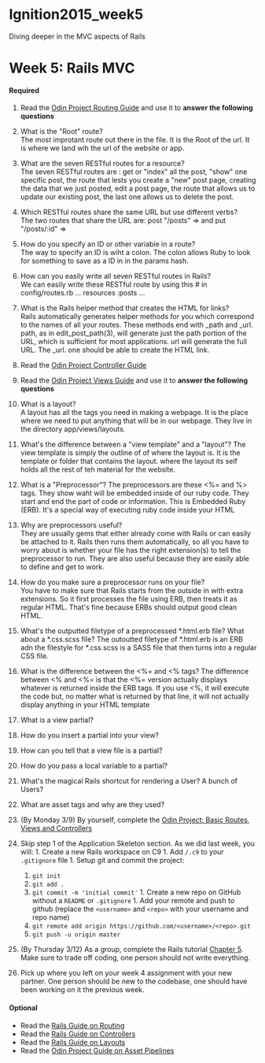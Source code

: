 # Ignition2015_week5
Diving deeper in the MVC aspects of Rails

# Week 5: Rails MVC

#### Required 
1. Read the [Odin Project Routing Guide](http://www.theodinproject.com/ruby-on-rails/routing) and use it to <strong>answer the following questions</strong>
  1. What is the "Root" route?  
    The most improtant route out there in the file. It is the Root of the url. It is where we land wih the url of the website or app. 

  2. What are the seven RESTful routes for a resource?  
    The seven RESTful routes are : get or "index" all the post, "show" one specific post, the route that lests you create a "new" post page, creating the data that we just posted, edit a post page, the route that allows us to update our existing post, the last one allows us to delete the post.

  3. Which RESTful routes share the same URL but use different verbs?  
    The two routes that share the URL are: post "/posts" => and put "/posts/:id" =>
    
  4. How do you specify an ID or other variable in a route?  
    The way to specify an ID is wiht a colon. The colon allows Ruby to look for something to save as a ID in in the params hash. 
  5. How can you easily write all seven RESTful routes in Rails?  
    We can easily write these RESTful route by using this # in config/routes.rb
  ...
  resources :posts
  ...

  6. What is the Rails helper method that creates the HTML for links?  
    Rails automatically generates helper methods for you which correspond to the names of all your routes. These methods end with _path and _url. path, as in edit_post_path(3), will generate just the path portion of the URL, which is sufficient for most applications. url will generate the full URL. The _url. one should be able to create the HTML link. 

1. Read the [Odin Project Controller Guide](http://www.theodinproject.com/ruby-on-rails/controllers)
1. Read the [Odin Project Views Guide](http://www.theodinproject.com/ruby-on-rails/views) and use it to <strong>answer the following questions</strong>
  1. What is a layout?  
    A layout has all the tags you need in making a webpage. It is the place where we need to put anything that will be in our webpage. They live in the directory app/views/layouts. 

  2. What's the difference between a "view template" and a "layout"?
    The view template is simply the outline of of where the layout is. It is the template or folder that contains the layout. where the layout its self holds all the rest of teh material for the website. 

  3. What is a "Preprocessor"?
    The preprocessors are these <%= and %> tags. They show waht will be embedded inside of our ruby code. They start and end the part of code or information. This is Embedded Ruby (ERB). It's a special way of executing ruby code inside your HTML

  4. Why are preprocessors useful?  
    They are usually gems that either already come with Rails or can easily be attached to it. Rails then runs them automatically, so all you have to worry about is whether your file has the right extension(s) to tell the preprocessor to run. They are also useful because they are easily able to define and get to work. 

  5. How do you make sure a preprocessor runs on your file?  
    You have to make sure that Rails starts from the outside in with extra extensions. So it first processes the file using ERB, then treats it as regular HTML. That's fine because ERBs should output good clean HTML.

  6. What's the outputted filetype of a preprocessed *.html.erb file? What about a *.css.scss file?
    The outoutted filetype of *.html.erb is an ERB adn the filestyle for *.css.scss is a SASS file that then turns into a regular CSS file. 

  7. What is the difference between the <%= and <% tags? 
    The difference between <% and <%= is that the <%= version actually displays whatever is returned inside the ERB tags. If you use <%, it will execute the code but, no matter what is returned by that line, it will not actually display anything in your HTML template

  8. What is a view partial?  
    
  1. How do you insert a partial into your view?  
 
  1. How can you tell that a view file is a partial?

  1. How do you pass a local variable to a partial?

  1. What's the magical Rails shortcut for rendering a User? A bunch of Users?

  1. What are asset tags and why are they used?

1. (By Monday 3/9) By yourself, complete the [Odin Project: Basic Routes, Views and Controllers](http://www.theodinproject.com/ruby-on-rails/basic-routes-views-and-controllers)
  1. Skip step 1 of the Application Skeleton section.  As we did last week, you will:
    1. Create a new Rails workspace on C9
    1. Add `/.c9` to your `.gitignore` file
    1. Setup git and commit the project:
      1. `git init`
      2. `git add .`
      3. `git commit -m 'initial commit'`
    1. Create a new repo on GitHub without a `README` or `.gitignore`
    1. Add your remote and push to github (replace the `<username>` and `<repo>` with your username and repo name)
      1. `git remote add origin https://github.com/<username>/<repo>.git`
      2. `git push -u origin master`
1. (By Thursday 3/12) As a group, complete the Rails tutorial [Chapter 5](https://www.railstutorial.org/book/filling_in_the_layout#top). Make sure to trade off coding, one person should not write everything.  
  1. Pick up where you left on your week 4 assignment with your new partner.  One person should be new to the codebase, one should have been working on it the previous week.

#### Optional
- Read the [Rails Guide on Routing](http://guides.rubyonrails.org/routing.html)
- Read the [Rails Guide on Controllers](http://guides.rubyonrails.org/action_controller_overview.html)
- Read the [Rails Guide on Layouts](http://guides.rubyonrails.org/layouts_and_rendering.html)
- Read the [Odin Project Guide on Asset Pipelines](http://www.theodinproject.com/ruby-on-rails/the-asset-pipeline)
